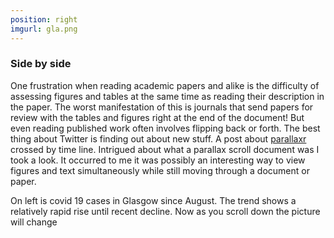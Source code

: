 ```yaml
---
position: right
imgurl: gla.png
---
```


### Side by side

One frustration when reading academic papers and alike is the difficulty of assessing figures and tables at the same time as reading their description in the paper. The worst manifestation of this is journals that send papers for review with the tables and figures right at the end of the document! But even reading published work often involves flipping back or forth. The best thing about Twitter is finding out about new stuff. A post about [parallaxr](https://github.com/martinctc/parallaxr) crossed by time line. Intrigued about what a parallax scroll document was I took a look. It occurred to me it was possibly an interesting way to view figures and text simultaneously while still moving through a document or paper.

On left is covid 19 cases in Glasgow since August. The trend shows a relatively rapid rise until recent decline. Now as you scroll down the picture will change
